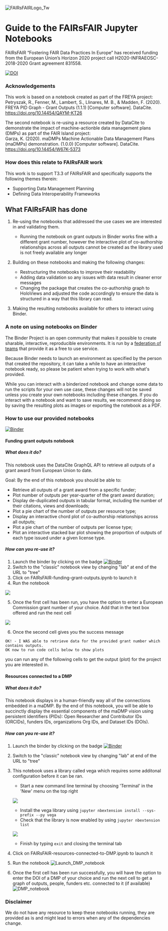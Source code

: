 ![FAIRsFAIRLogo_Tw](https://user-images.githubusercontent.com/8457675/155348619-05c89247-057a-4607-9a3e-7e9f548b04b3.png) 
# Guide to the FAIRsFAIR Jupyter Notebooks

FAIRsFAIR “Fostering FAIR Data Practices In Europe” has received funding from the European Union’s Horizon 2020 project call H2020-INFRAEOSC-2018-2020 Grant agreement 831558.

[![DOI](https://zenodo.org/badge/462774022.svg)](https://zenodo.org/badge/latestdoi/462774022)

### Acknowledgements

This work is based on a notebook created as part of the FREYA project:  
Petryszak, R., Fenner, M., Lambert, S., Llinares, M. B., & Madden, F. (2020). FREYA PID Graph - Grant Outputs (1.1.1) [Computer software]. DataCite. https://doi.org/10.14454/QAYM-KT26

The second notebook is re-using a resource created by DataCite to demonstrate the impact of machine-actionble data management plans (DMPs) as part of the FAIR Island project:  
Garza, K. (2020). maDMPs Machine Actionable Data Management Plans (maDMPs) demonstration. (1.0.0) [Computer software]. DataCite. https://doi.org/10.14454/W67K-5373

### How does this relate to FAIRsFAIR work
This work is to support T3.3 of FAIRsFAIR and specifically supports the following themes therein:
* Supporting Data Management Planning
* Defining Data Interoperability Frameworks

## What FAIRsFAIR has done

1. Re-using the notebooks that addressed the use cases we are interested in and validating them.

	* Running the notebook on grant outputs in Binder works fine with a different grant number, however the interactive plot of co-authorship relationships across all outputs cannot be created as the library used is not freely available any longer

2. Building on these notebooks and making the following changes:
	* Restructuring the notebooks to improve their readability
	* Adding data validation so any issues with data result in cleaner error messages
	* Changing the package that creates the co-authorship graph to HoloViews and adjusted the code accordingly to ensure the data is structured in a way that this library can read.

3. Making the resulting notebooks available for others to interact using Binder.


### A note on using notebooks on Binder

The Binder Project is an open community that makes it possible to create sharable, interactive, reproducible environments. It is run by a [federation of teams](https://mybinder.readthedocs.io/en/latest/about/federation.html) that provide it as a free to use service.

Because Binder needs to launch an environment as specified by the person that created the repository, it can take a while to have an interactive notebook ready, so please be patient when trying to work with what's provided.

While you can interact with a binderized notebook and change some data to run the scripts for your own use case, these changes will not be saved unless you create your own notebooks including these changes. If you do interact with a notebook and want to save results, we recommend doing so by saving the resulting plots as images or exporting the notebook as a PDF.


### How to use our provided notebooks
[![Binder](https://mybinder.org/badge_logo.svg)](https://mybinder.org/v2/gh/FAIRsFAIR/dcc/HEAD)

#### Funding grant outputs notebook

##### What does it do?
This notebook uses the DataCite GraphQL API to retrieve all outputs of a grant award from European Union to date.

Goal: By the end of this notebook you should be able to:

* Retrieve all outputs of a grant award from a specific funder;
* Plot number of outputs per year-quarter of the grant award duration;
* Display de-duplicated outputs in tabular format, including the number of their citations, views and downloads;
* Plot a pie chart of the number of outputs per resource type;
* Display an interactive chord plot of co-authorship relationships across all outputs;
* Plot a pie chart of the number of outputs per license type;
* Plot an interactive stacked bar plot showing the proportion of outputs of each type issued under a given license type.

##### How can you re-use it?

1. Launch the binder by clicking on the badge [![Binder](https://mybinder.org/badge_logo.svg)](https://mybinder.org/v2/gh/FAIRsFAIR/dcc/HEAD)
2. Switch to the "classic" notebook view by changing "lab" at end of the URL to "tree"
3. Click on FAIRsFAIR-funding-grant-outputs.ipynb to launch it
4. Run the notebook

![](https://i.imgur.com/3L3gmnl.png)

5. Once the first cell has been run, you have the option to enter a European Commission grant number of your choice. Add that in the text box offered and run the next cell

![](https://i.imgur.com/5BGthdh.png)

6. Once the second cell gives you the success message
```
OK! - I WAS able to retrieve data for the provided grant number which contains outputs.
OK now to run code cells below to show plots
```
you can run any of the following cells to get the output (plot) for the project you are interested in.



#### Resources connected to a DMP

##### What does it do?
This notebook displays in a human-friendly way all of the connections embedded in a maDMP. By the end of this notebook, you will be able to succinctly display the essential components of the maDMP vision using persistent identifiers (PIDs): Open Researcher and Contributor IDs (ORCIDs), funders IDs, organizations Org IDs, and Dataset IDs (DOIs).

##### How can you re-use it?

1. Launch the binder by clicking on the badge [![Binder](https://mybinder.org/badge_logo.svg)](https://mybinder.org/v2/gh/FAIRsFAIR/dcc/HEAD)

2. Switch to the "classic" notebook view by changing "lab" at end of the URL to "tree"
3. This notebook uses a library called vega which requires some additonal configuration before it can be ran.
	*  Start a new command line terminal by choosing 'Terminal' in the 'New' menu on the top right
	
	![](https://i.imgur.com/EksdeZw.png)
	* Install the vega library using
	`jupyter nbextension install --sys-prefix --py vega`
	* Check that the library is now enabled by using
	`jupyter nbextension list`
	
	![](https://i.imgur.com/J0jlYpy.png)

	* Finish by typing `exit` and closing the terminal tab

4. Click on FAIRsFAIR-resources-connected-to-DMP.ipynb to launch it
5. Run the notebook
![Launch_DMP_notebook](https://user-images.githubusercontent.com/8457675/155540780-46d84e9a-bbed-48d9-8e0c-060a3470c200.png)

6. Once the first cell has been run successfully, you will have the option to enter the DOI of a DMP of your choice and run the next cell to get a graph of outputs, people, funders etc. connected to it (if available)
![DMP_notebook](https://user-images.githubusercontent.com/8457675/155541393-e973b18d-06d0-4571-a7fc-f8792453dadc.png)


### Disclaimer
We do not have any resource to keep these notebooks running, they are provided as is and might lead to errors when any of the dependencies change.
